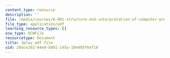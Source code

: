 ```yaml
---
content_type: resource
description: ''
file: /media/courses/6-001-structure-and-interpretation-of-computer-programs-spring-2005/20ace20264e0b891145a184405f6ef10_bV87UzKMRtE.pdf
file_type: application/pdf
learning_resource_types: []
ocw_type: OCWFile
resourcetype: Document
title: 3play pdf file
uid: 20ace202-64e0-b891-145a-184405f6ef10
---
```

